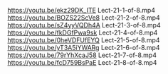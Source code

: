 https://youtu.be/ekz29DK_ITE Lect-21-1-of-8.mp4
https://youtu.be/BOZS22ScVe8 Lect-21-2-of-8.mp4
https://youtu.be/sZ4yyVQDh4A Lect-21-3-of-8.mp4
https://youtu.be/fkDGfPwa9sk Lect-21-4-of-8.mp4
https://youtu.be/0heVDFUfEYQ Lect-21-5-of-8.mp4
https://youtu.be/yT3A5iYWARg Lect-21-6-of-8.mp4
https://youtu.be/79rYhXcaJ58 Lect-21-7-of-8.mp4
https://youtu.be/fcD759BsPaE Lect-21-8-of-8.mp4
